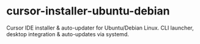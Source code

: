 # cursor-installer-ubuntu-debian
Cursor IDE installer &amp; auto-updater for Ubuntu/Debian Linux. CLI launcher, desktop integration &amp; auto-updates via systemd.
